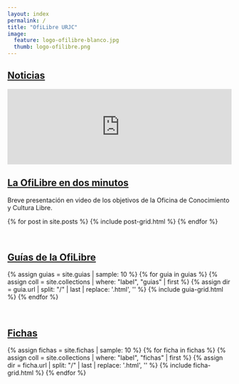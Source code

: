 ```yaml
---
layout: index
permalink: /
title: "OfiLibre URJC"
image:
  feature: logo-ofilibre-blanco.jpg
  thumb: logo-ofilibre.png
---
```



## [Noticias](blog)

<div class="tiles">

<!-- Video de la Ofilibre -->
<article class="tile" itemscope itemtype="http://schema.org/Article">
<iframe src='https://tv.urjc.es/iframe/5d022dedd68b14cb308b6ae5' id='pumukitiframe' frameborder='0' border='0' width='100%' height='170px' allowfullscreen></iframe>
  <h2 class="post-title" itemprop="name"><a href="https://tv.urjc.es/video/5d022dedd68b14cb308b6ae5">La OfiLibre en dos minutos</a></h2>
  <p class="post-excerpt" itemprop="description">Breve presentación en video de los objetivos de la Oficina de Conocimiento y Cultura Libre.</p>

<!--  <a href="{{ site.url }}{{ post.url }}" title="{{ post.title }}" class="post-teaser">{% if post.image.teaser %}<img src="{{ site.url }}/images/{{ post.image.teaser }}" alt="teaser" itemprop="image">
    {% else %}<img src="{{ site.url }}/images/{{ site.teaser }}" alt="teaser" itemprop="image">{% endif %}</a>
  {% if post.date %}<p class="entry-date date published"><time datetime="{{ post.date | date: "%Y-%m-%d" }}" itemprop="datePublished">{{ post.date | date: "%B %d, %Y" }}</time></p>{% endif %}
  <h2 class="post-title" itemprop="name"><a href="{{ site.url }}{{ post.url }}">{{ post.title }}</a></h2>
  <p class="post-excerpt" itemprop="description">{{ post.excerpt | strip_html | truncate: 160 }}</p>
-->
</article><!-- /.tile -->

{% for post in site.posts %}
	{% include post-grid.html %}
{% endfor %}
</div><!-- /.tiles -->


<br style="clear: both;">

## [Guías de la OfiLibre](guias)

<div class="tiles">

{% assign guias = site.guias | sample: 10 %}
{% for guia in guias %}
  {% assign coll = site.collections | where: "label", "guias" | first %}
  {% assign dir = guia.url | split: "/" | last | replace: '.html', '' %}
	{% include guia-grid.html %}
{% endfor %}
</div><!-- /.tiles -->

<br style="clear: both;">

## [Fichas](fichas)

<div class="tiles">
{% assign fichas = site.fichas | sample: 10 %}
{% for ficha in fichas %}
  {% assign coll = site.collections | where: "label", "fichas" | first %}
  {% assign dir = ficha.url | split: "/" | last | replace: '.html', '' %}
	{% include ficha-grid.html %}
{% endfor %}
</div><!-- /.tiles -->

